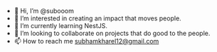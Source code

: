- 👋 Hi, I’m @subooom
- 👀 I’m interested in creating an impact that moves people.
- 🌱 I’m currently learning NestJS.
- 💞️ I’m looking to collaborate on projects that do good to the people.
- 📫 How to reach me subhamkharel12@gmail.com

<!---
subooom/subooom is a ✨ special ✨ repository because its `README.md` (this file) appears on your GitHub profile.
You can click the Preview link to take a look at your changes.
--->
